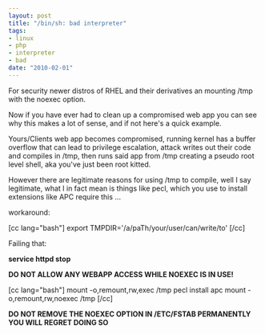 ```yaml
--- 
layout: post
title: "/bin/sh: bad interpreter"
tags: 
- linux
- php
- interpreter
- bad
date: "2010-02-01"
---
```

For security newer distros of RHEL and their derivatives an mounting /tmp with the noexec option.

Now if you have ever had to clean up a compromised web app you can see why this makes a lot of sense, and if not here's a quick example.

Yours/Clients web app becomes compromised, running kernel has a buffer overflow that can lead to privilege escalation, attack writes out their code and compiles in /tmp, then runs said app from /tmp creating a pseudo root level shell, aka you've just been root kitted.

However there are legitimate reasons for using /tmp to compile, well I say legitimate, what I in fact mean is things like pecl, which you use to install extensions like APC require this ...

workaround:

[cc lang="bash"]
export TMPDIR='/a/paTh/your/user/can/write/to'
[/cc]

Failing that:

<strong>service httpd stop</strong>

<strong>DO NOT ALLOW ANY WEBAPP ACCESS WHILE NOEXEC IS IN USE!</strong>

[cc lang="bash"]
mount -o,remount,rw,exec /tmp
pecl install apc
mount -o,remount,rw,noexec /tmp
[/cc]


<strong>DO NOT REMOVE THE NOEXEC OPTION IN /ETC/FSTAB PERMANENTLY YOU WILL REGRET DOING SO</strong>
